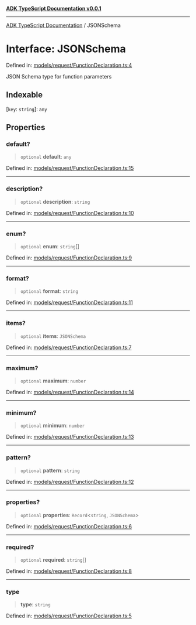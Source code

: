 [**ADK TypeScript Documentation v0.0.1**](../README.md)

***

[ADK TypeScript Documentation](../globals.md) / JSONSchema

# Interface: JSONSchema

Defined in: [models/request/FunctionDeclaration.ts:4](https://github.com/pontus-devoteam/adk-typescript/blob/9fe8a397cfb495545a029b2d9b6f8a0adf2c2de5/src/models/request/FunctionDeclaration.ts#L4)

JSON Schema type for function parameters

## Indexable

\[`key`: `string`\]: `any`

## Properties

### default?

> `optional` **default**: `any`

Defined in: [models/request/FunctionDeclaration.ts:15](https://github.com/pontus-devoteam/adk-typescript/blob/9fe8a397cfb495545a029b2d9b6f8a0adf2c2de5/src/models/request/FunctionDeclaration.ts#L15)

***

### description?

> `optional` **description**: `string`

Defined in: [models/request/FunctionDeclaration.ts:10](https://github.com/pontus-devoteam/adk-typescript/blob/9fe8a397cfb495545a029b2d9b6f8a0adf2c2de5/src/models/request/FunctionDeclaration.ts#L10)

***

### enum?

> `optional` **enum**: `string`[]

Defined in: [models/request/FunctionDeclaration.ts:9](https://github.com/pontus-devoteam/adk-typescript/blob/9fe8a397cfb495545a029b2d9b6f8a0adf2c2de5/src/models/request/FunctionDeclaration.ts#L9)

***

### format?

> `optional` **format**: `string`

Defined in: [models/request/FunctionDeclaration.ts:11](https://github.com/pontus-devoteam/adk-typescript/blob/9fe8a397cfb495545a029b2d9b6f8a0adf2c2de5/src/models/request/FunctionDeclaration.ts#L11)

***

### items?

> `optional` **items**: `JSONSchema`

Defined in: [models/request/FunctionDeclaration.ts:7](https://github.com/pontus-devoteam/adk-typescript/blob/9fe8a397cfb495545a029b2d9b6f8a0adf2c2de5/src/models/request/FunctionDeclaration.ts#L7)

***

### maximum?

> `optional` **maximum**: `number`

Defined in: [models/request/FunctionDeclaration.ts:14](https://github.com/pontus-devoteam/adk-typescript/blob/9fe8a397cfb495545a029b2d9b6f8a0adf2c2de5/src/models/request/FunctionDeclaration.ts#L14)

***

### minimum?

> `optional` **minimum**: `number`

Defined in: [models/request/FunctionDeclaration.ts:13](https://github.com/pontus-devoteam/adk-typescript/blob/9fe8a397cfb495545a029b2d9b6f8a0adf2c2de5/src/models/request/FunctionDeclaration.ts#L13)

***

### pattern?

> `optional` **pattern**: `string`

Defined in: [models/request/FunctionDeclaration.ts:12](https://github.com/pontus-devoteam/adk-typescript/blob/9fe8a397cfb495545a029b2d9b6f8a0adf2c2de5/src/models/request/FunctionDeclaration.ts#L12)

***

### properties?

> `optional` **properties**: `Record`\<`string`, `JSONSchema`\>

Defined in: [models/request/FunctionDeclaration.ts:6](https://github.com/pontus-devoteam/adk-typescript/blob/9fe8a397cfb495545a029b2d9b6f8a0adf2c2de5/src/models/request/FunctionDeclaration.ts#L6)

***

### required?

> `optional` **required**: `string`[]

Defined in: [models/request/FunctionDeclaration.ts:8](https://github.com/pontus-devoteam/adk-typescript/blob/9fe8a397cfb495545a029b2d9b6f8a0adf2c2de5/src/models/request/FunctionDeclaration.ts#L8)

***

### type

> **type**: `string`

Defined in: [models/request/FunctionDeclaration.ts:5](https://github.com/pontus-devoteam/adk-typescript/blob/9fe8a397cfb495545a029b2d9b6f8a0adf2c2de5/src/models/request/FunctionDeclaration.ts#L5)
